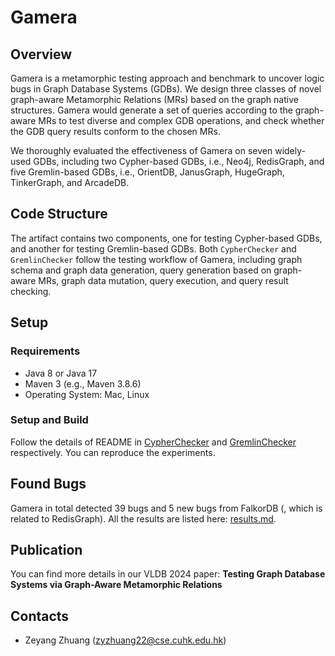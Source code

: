 # Gamera

## Overview

Gamera is a metamorphic testing approach and benchmark to uncover logic bugs in Graph Database Systems (GDBs). We design three classes of novel graph-aware Metamorphic Relations (MRs) based on the graph native structures. Gamera would generate a set of queries according to the graph-aware MRs to test diverse and complex GDB operations, and check whether the GDB query results conform to the chosen MRs.

We thoroughly evaluated the effectiveness of Gamera on seven widely-used GDBs, including two Cypher-based GDBs, i.e., Neo4j, RedisGraph, and five Gremlin-based GDBs, i.e., OrientDB, JanusGraph, HugeGraph, TinkerGraph, and ArcadeDB.

## Code Structure

The artifact contains two components, one for testing Cypher-based GDBs, and another for testing Gremlin-based GDBs. Both `CypherChecker` and `GremlinChecker` follow the testing workflow of Gamera, including graph schema and graph data generation, query generation based on graph-aware MRs, graph data mutation, query execution, and query result checking.

## Setup

### Requirements
- Java 8 or Java 17
- Maven 3 (e.g., Maven 3.8.6)
- Operating System: Mac, Linux

### Setup and Build

Follow the details of README in [CypherChecker](CypherChecker/README.md) and [GremlinChecker](GremlinChecker/README.md) respectively. You can reproduce the experiments.

## Found Bugs

Gamera in total detected 39 bugs and 5 new bugs from FalkorDB (, which is related to RedisGraph). All the results are listed here: [results.md](results.md).


## Publication
You can find more details in our VLDB 2024 paper:
**Testing Graph Database Systems via Graph-Aware Metamorphic Relations**
<!-- ```
@article{zhuang2024gamera,
  title = {Testing graph database systems via graph-aware metamorphic relations},
  author = {Zhuang, Zeyang and Li, Penghui and Ma, Pingchuan and Meng, Wei and Wang, Shuai},
  journal = {Proceedings of the VLDB Endowment},
  volume = {17},
  number = {4},
  pages = {836--848},
  year = {2023},
  publisher = {VLDB Endowment}
}
``` -->

## Contacts

- Zeyang Zhuang (zyzhuang22@cse.cuhk.edu.hk)
